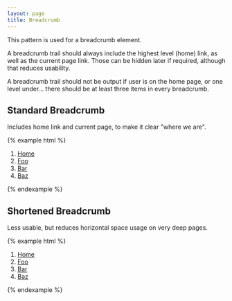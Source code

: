 ```yaml
---
layout: page
title: Breadcrumb
---
```


This pattern is used for a breadcrumb element.

A breadcrumb trail should always include the highest level (home) link, as well as the current page link. Those
can be hidden later if required, although that reduces usability.

A breadcrumb trail should not be output if user is on the home page, or one level under... there should be at least
three items in every breadcrumb.

## Standard Breadcrumb

Includes home link and current page, to make it clear "where we are".

{% example html %}
<nav id="breadcrumb" aria-label="You are here">
    <ol itemscope itemtype="http://schema.org/BreadcrumbList">
        <li itemprop="itemListElement" itemscope itemtype="http://schema.org/ListItem">
            <a href="/" aria-level="1" itemprop="item">Home</a>
            <meta itemprop="position" content="1" />
        </li>
        <li itemprop="itemListElement" itemscope itemtype="http://schema.org/ListItem">
            <a href="/foo" aria-level="2" itemprop="item">Foo</a>
            <meta itemprop="position" content="2" />
        </li>
        <li itemprop="itemListElement" itemscope itemtype="http://schema.org/ListItem">
            <a href="/foo/bar" aria-level="3" itemprop="item">Bar</a>
            <meta itemprop="position" content="3" />
        </li>
        <li itemprop="itemListElement" itemscope itemtype="http://schema.org/ListItem">
            <a href="/foo/bar/baz" aria-level="4" aria-current="page" itemprop="item">Baz</a>
            <meta itemprop="position" content="4" />
        </li>
    </ol>
</nav>
{% endexample %}

## Shortened Breadcrumb

Less usable, but reduces horizontal space usage on very deep pages.

{% example html %}
<nav id="breadcrumb" aria-label="You are here" class="breadcrumb--hide-current breadcrumb--hide-top">
    <ol itemscope itemtype="http://schema.org/BreadcrumbList">
        <li itemprop="itemListElement" itemscope itemtype="http://schema.org/ListItem">
            <a href="/" aria-level="1" itemprop="item">Home</a>
            <meta itemprop="position" content="1" />
        </li>
        <li itemprop="itemListElement" itemscope itemtype="http://schema.org/ListItem">
            <a href="/foo" aria-level="2" itemprop="item">Foo</a>
            <meta itemprop="position" content="2" />
        </li>
        <li itemprop="itemListElement" itemscope itemtype="http://schema.org/ListItem">
            <a href="/foo/bar" aria-level="3" itemprop="item">Bar</a>
            <meta itemprop="position" content="3" />
        </li>
        <li itemprop="itemListElement" itemscope itemtype="http://schema.org/ListItem">
            <a href="/foo/bar/baz" aria-level="4" aria-current="page" itemprop="item">Baz</a>
            <meta itemprop="position" content="4" />
        </li>
    </ol>
</nav>
{% endexample %}
